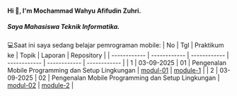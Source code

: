 #### Hi 👋, I'm Mochammad Wahyu Afifudin Zuhri. 
##### Saya Mahasiswa Teknik Informatika.

💻Saat ini saya sedang belajar pemrograman mobile:
| No  | Tgl  | Praktikum ke  | Topik  | Laporan | Repository |
| ------------ | ------------ | ------------ | ------------ | ------------ | ------------ | 
|  1 | 03-09-2025  | 01  | Pengenalan Mobile Programming dan Setup Lingkungan  | [modul-01](https://docs.google.com/document/d/1aVRJTNYvTpJY1oBlYQX1pxzbSQFfJ98n/edit?usp=sharing&ouid=104944616880503288967&rtpof=true&sd=true "Modul 01") | [module-1](https://github.com/WahyuAfifudin/mobile-practicum-module-1 "program-module-1") |
|  2 | 03-09-2025  | 02  | Pengenalan Mobile Programming dan Setup Lingkungan  | [modul-02](https://drive.google.com/file/d/1dNiOXGEjN2okjy5jZKwLnRnzejAlS0DY/view?usp=sharing "Modul 02") | [module-2](https://github.com/WahyuAfifudin/mobile-practicum-module-2 "module-2") |

